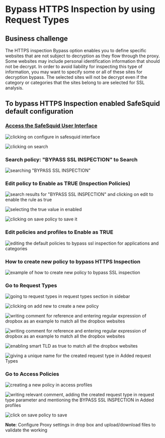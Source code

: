 # Bypass HTTPS Inspection by using Request Types

## Business challenge

The HTTPS inspection Bypass option enables you to define specific websites that are not subject to decryption as they flow through the proxy. Some websites may include personal identification information that should not be decrypt. In order to avoid liability for inspecting this type of information, you may want to specify some or all of these sites for decryption bypass. The selected sites will not be decrypt even if the category or categories that the sites belong to are selected for SSL analysis.

## To bypass HTTPS Inspection enabled SafeSquid default configuration

### [Access the SafeSquid User Interface](https://help.safesquid.com/portal/en/kb/articles/access-the-safesquid-user-interface)

![clicking on configure in safesquid interface](/img/How_To/Bypass_HTTPS_Inspection_by_using_Request_Types/image1.webp)

![clicking on search ](/img/How_To/Bypass_HTTPS_Inspection_by_using_Request_Types/image2.webp)

### Search policy: "BYPASS SSL INSPECTION" to Search

![searching "BYPASS SSL INSPECTION"](/img/How_To/Bypass_HTTPS_Inspection_by_using_Request_Types/image3.webp)

### Edit policy to Enable as TRUE (Inspection Policies)

![search results for "BYPASS SSL INSPECTION" and clicking on edit to enable the rule as true](/img/How_To/Bypass_HTTPS_Inspection_by_using_Request_Types/image4.webp)

![selecting the true value in enabled](/img/How_To/Bypass_HTTPS_Inspection_by_using_Request_Types/image5.webp)

![clicking on save policy to save it](/img/How_To/Bypass_HTTPS_Inspection_by_using_Request_Types/image6.webp)

### Edit policies and profiles to Enable as TRUE

![editing the default policies to bypass ssl inspection for applications and categories](/img/How_To/Bypass_HTTPS_Inspection_by_using_Request_Types/image7.webp)

### How to create new policy to bypass HTTPS Inspection

![example of how to create new policy to bypass SSL inspection](/img/How_To/Bypass_HTTPS_Inspection_by_using_Request_Types/image8.webp)

### Go to Request Types

![going to request types in request types section in sidebar](/img/How_To/Bypass_HTTPS_Inspection_by_using_Request_Types/image9.webp)

![clicking on add new to create a new policy](/img/How_To/Bypass_HTTPS_Inspection_by_using_Request_Types/image10.webp)

![writing comment for reference and entering regular expression of dropbox as an example to match all the dropbox websites](/img/How_To/Bypass_HTTPS_Inspection_by_using_Request_Types/image11.webp)

![writing comment for reference and entering regular expression of dropbox as an example to match all the dropbox websites](/img/How_To/Bypass_HTTPS_Inspection_by_using_Request_Types/image11.webp)

![enabling smart TLD as true to match all the dropbox websites](/img/How_To/Bypass_HTTPS_Inspection_by_using_Request_Types/image12.webp)

![giving a unique name for the created request type in Added request Types](/img/How_To/Bypass_HTTPS_Inspection_by_using_Request_Types/image13.webp)

### Go to Access Policies

![creating a new policy in access profiles](/img/How_To/Bypass_HTTPS_Inspection_by_using_Request_Types/image14.webp)

![writing relevant comment, adding the created request type in request type parameter and mentioning the BYPASS SSL INSPECTION in Added profiles](/img/How_To/Bypass_HTTPS_Inspection_by_using_Request_Types/image15.webp)

![click on save policy to save](/img/How_To/Bypass_HTTPS_Inspection_by_using_Request_Types/image16.webp)

**Note**: Configure Proxy settings in drop box and upload/download files to validate the working
